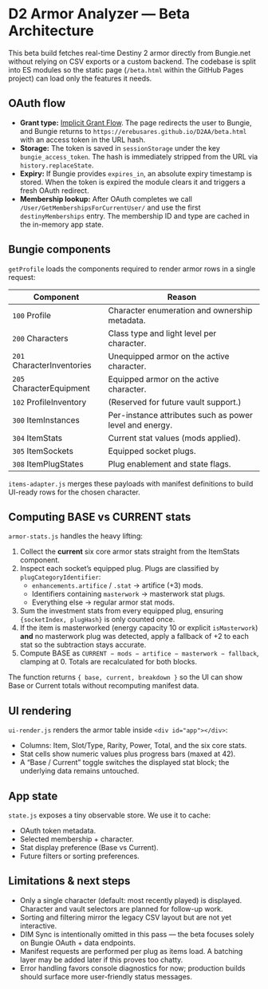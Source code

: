 # D2 Armor Analyzer — Beta Architecture

This beta build fetches real-time Destiny 2 armor directly from Bungie.net without relying on CSV exports or a custom backend. The codebase is split into ES modules so the static page (`/beta.html` within the GitHub Pages project) can load only the features it needs.

## OAuth flow

* **Grant type:** [Implicit Grant Flow](https://bungie-net.github.io/#Implicit-Grant-Flow). The page redirects the user to Bungie, and Bungie returns to `https://erebusares.github.io/D2AA/beta.html` with an access token in the URL hash.
* **Storage:** The token is saved in `sessionStorage` under the key `bungie_access_token`. The hash is immediately stripped from the URL via `history.replaceState`.
* **Expiry:** If Bungie provides `expires_in`, an absolute expiry timestamp is stored. When the token is expired the module clears it and triggers a fresh OAuth redirect.
* **Membership lookup:** After OAuth completes we call `/User/GetMembershipsForCurrentUser/` and use the first `destinyMemberships` entry. The membership ID and type are cached in the in-memory app state.

## Bungie components

`getProfile` loads the components required to render armor rows in a single request:

| Component | Reason |
|-----------|-------|
| `100` Profile | Character enumeration and ownership metadata. |
| `200` Characters | Class type and light level per character. |
| `201` CharacterInventories | Unequipped armor on the active character. |
| `205` CharacterEquipment | Equipped armor on the active character. |
| `102` ProfileInventory | (Reserved for future vault support.) |
| `300` ItemInstances | Per-instance attributes such as power level and energy. |
| `304` ItemStats | Current stat values (mods applied). |
| `305` ItemSockets | Equipped socket plugs. |
| `308` ItemPlugStates | Plug enablement and state flags.

`items-adapter.js` merges these payloads with manifest definitions to build UI-ready rows for the chosen character.

## Computing BASE vs CURRENT stats

`armor-stats.js` handles the heavy lifting:

1. Collect the **current** six core armor stats straight from the ItemStats component.
2. Inspect each socket’s equipped plug. Plugs are classified by `plugCategoryIdentifier`:
   * `enhancements.artifice` / `.stat` → artifice (+3) mods.
   * Identifiers containing `masterwork` → masterwork stat plugs.
   * Everything else → regular armor stat mods.
3. Sum the investment stats from every equipped plug, ensuring `{socketIndex, plugHash}` is only counted once.
4. If the item is masterworked (energy capacity 10 or explicit `isMasterwork`) **and** no masterwork plug was detected, apply a fallback of +2 to each stat so the subtraction stays accurate.
5. Compute BASE as `CURRENT − mods − artifice − masterwork − fallback`, clamping at 0. Totals are recalculated for both blocks.

The function returns `{ base, current, breakdown }` so the UI can show Base or Current totals without recomputing manifest data.

## UI rendering

`ui-render.js` renders the armor table inside `<div id="app"></div>`:

* Columns: Item, Slot/Type, Rarity, Power, Total, and the six core stats.
* Stat cells show numeric values plus progress bars (maxed at 42).
* A “Base / Current” toggle switches the displayed stat block; the underlying data remains untouched.

## App state

`state.js` exposes a tiny observable store. We use it to cache:

* OAuth token metadata.
* Selected membership + character.
* Stat display preference (Base vs Current).
* Future filters or sorting preferences.

## Limitations & next steps

* Only a single character (default: most recently played) is displayed. Character and vault selectors are planned for follow-up work.
* Sorting and filtering mirror the legacy CSV layout but are not yet interactive.
* DIM Sync is intentionally omitted in this pass — the beta focuses solely on Bungie OAuth + data endpoints.
* Manifest requests are performed per plug as items load. A batching layer may be added later if this proves too chatty.
* Error handling favors console diagnostics for now; production builds should surface more user-friendly status messages.
